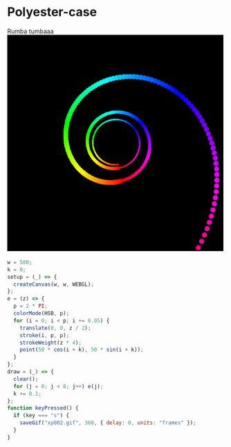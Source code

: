 # Polyester-case
Rumba tumbaaa
![buh](https://github.com/nicolasbaez/Polyester-case/blob/main/xp002.gif)
```javascript
w = 500;
k = 0;
setup = (_) => {
  createCanvas(w, w, WEBGL);
};
e = (z) => {
  p = 2 * PI;
  colorMode(HSB, p);
  for (i = 0; i < p; i += 0.05) {
    translate(0, 0, z / 2);
    stroke(i, p, p);
    strokeWeight(z * 4);
    point(50 * cos(i + k), 50 * sin(i + k));
  }
};
draw = (_) => {
  clear();
  for (j = 0; j < 8; j++) e(j);
  k += 0.1;
};
function keyPressed() {
  if (key === "s") {
    saveGif("xp002.gif", 360, { delay: 0, units: "frames" });
  }
}

